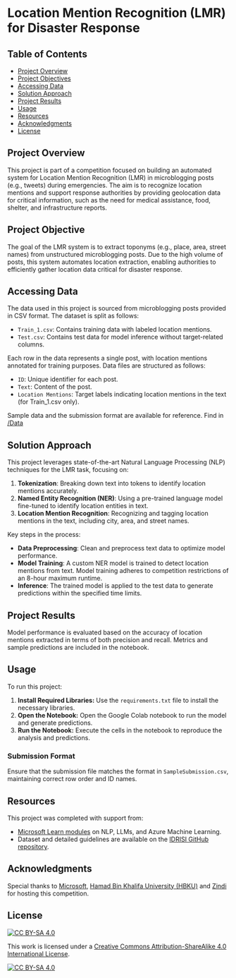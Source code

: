 # Location Mention Recognition (LMR) for Disaster Response

## Table of Contents
- [Project Overview](#project-overview)
- [Project Objectives](#project-objectives)
- [Accessing Data](#accessing-data)
- [Solution Approach](#solution-approach)
- [Project Results](#project-results)
- [Usage](#usage)
- [Resources](#resources)
- [Acknowledgments](#acknowledgments)
- [License](#license)

## Project Overview

This project is part of a competition focused on building an automated system for Location Mention Recognition (LMR) in microblogging posts (e.g., tweets) during emergencies. The aim is to recognize location mentions and support response authorities by providing geolocation data for critical information, such as the need for medical assistance, food, shelter, and infrastructure reports.

## Project Objective

The goal of the LMR system is to extract toponyms (e.g., place, area, street names) from unstructured microblogging posts. Due to the high volume of posts, this system automates location extraction, enabling authorities to efficiently gather location data critical for disaster response.

## Accessing Data

The data used in this project is sourced from microblogging posts provided in CSV format. The dataset is split as follows:
- ```Train_1.csv```: Contains training data with labeled location mentions.
- ```Test.csv```: Contains test data for model inference without target-related columns.

Each row in the data represents a single post, with location mentions annotated for training purposes. Data files are structured as follows:
- ```ID```: Unique identifier for each post.
- ```Text```: Content of the post.
- ```Location Mentions```: Target labels indicating location mentions in the text (for Train_1.csv only).

Sample data and the submission format are available for reference. Find in [/Data](./Data/)

## Solution Approach

This project leverages state-of-the-art Natural Language Processing (NLP) techniques for the LMR task, focusing on:
1. **Tokenization**: Breaking down text into tokens to identify location mentions accurately.
2. **Named Entity Recognition (NER)**: Using a pre-trained language model fine-tuned to identify location entities in text.
3. **Location Mention Recognition**: Recognizing and tagging location mentions in the text, including city, area, and street names.

Key steps in the process:
- **Data Preprocessing**: Clean and preprocess text data to optimize model performance.
- **Model Training**: A custom NER model is trained to detect location mentions from text. Model training adheres to competition restrictions of an 8-hour maximum runtime.
- **Inference**: The trained model is applied to the test data to generate predictions within the specified time limits.

## Project Results

Model performance is evaluated based on the accuracy of location mentions extracted in terms of both precision and recall. Metrics and sample predictions are included in the notebook.

## Usage

To run this project:
1. **Install Required Libraries:** Use the `requirements.txt` file to install the necessary libraries.
2. **Open the Notebook:** Open the Google Colab notebook to run the model and generate predictions.
3. **Run the Notebook:** Execute the cells in the notebook to reproduce the analysis and predictions.

### Submission Format
Ensure that the submission file matches the format in `SampleSubmission.csv`, maintaining correct row order and ID names.


## Resources

This project was completed with support from:
- [Microsoft Learn modules](https://learn.microsoft.com/) on NLP, LLMs, and Azure Machine Learning.
- Dataset and detailed guidelines are available on the [IDRISI GitHub repository](https://github.com/rsuwaileh/IDRISI/tree/main/LMR).

## Acknowledgments

Special thanks to [Microsoft](https://www.microsoft.com), [Hamad Bin Khalifa University (HBKU)](https://www.hbku.edu.qa) and [Zindi](https://zindi.africa) for hosting this competition.


## License

[![CC BY-SA 4.0][cc-by-sa-shield]][cc-by-sa]

This work is licensed under a
[Creative Commons Attribution-ShareAlike 4.0 International License][cc-by-sa].

[![CC BY-SA 4.0][cc-by-sa-image]][cc-by-sa]

[cc-by-sa]: http://creativecommons.org/licenses/by-sa/4.0/
[cc-by-sa-image]: https://licensebuttons.net/l/by-sa/4.0/88x31.png
[cc-by-sa-shield]: https://img.shields.io/badge/License-CC%20BY--SA%204.0-lightgrey.svg


